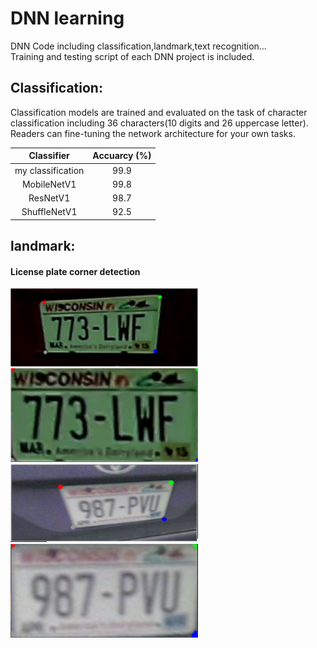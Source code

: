 # DNN learning

DNN Code including classification,landmark,text recognition...  
Training and testing script of each DNN project is included.

## Classification:
Classification models are trained and evaluated on the task of character classification including 36 characters(10 digits and 26 uppercase letter).  
Readers can fine-tuning the network architecture for your own tasks.

|   Classifier   | Accuarcy (%)
|:------------:|:-------------------:|
| my classification    |        99.9        |
|    MobileNetV1   |        99.8        |
|   ResNetV1    |     98.7    |
|  ShuffleNetV1  |     92.5    |



## landmark:

#### License plate corner detection
![](https://github.com/qzq2514/ImageForGithubMakdown/blob/master/DNNCode/landmark1.PNG)
![](https://github.com/qzq2514/ImageForGithubMakdown/blob/master/DNNCode/landmark2.PNG) 
![](https://github.com/qzq2514/ImageForGithubMakdown/blob/master/DNNCode/landmark3.PNG)
![](https://github.com/qzq2514/ImageForGithubMakdown/blob/master/DNNCode/landmark4.PNG) 




